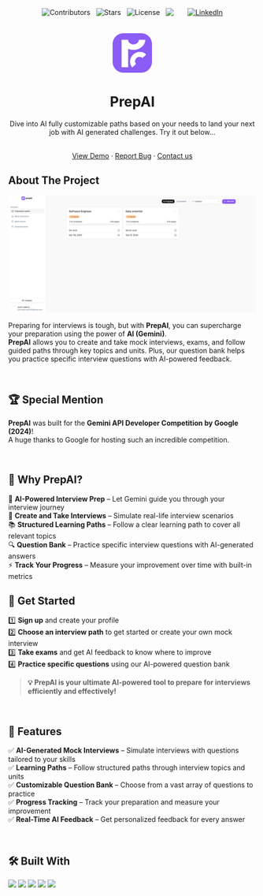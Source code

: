 
<div style="display: flex; gap: 12px; justify-content: center;">
  <img src="https://img.shields.io/github/contributors/JuaniLlaberia/PrepAI?color=blue&style=for-the-badge&logo=github" alt="Contributors">
  <img src="https://img.shields.io/github/stars/JuaniLlaberia/PrepAI?color=yellow&style=for-the-badge&logo=github" alt="Stars">
  <img src="https://img.shields.io/github/license/JuaniLlaberia/PrepAI?color=brightgreen&style=for-the-badge" alt="License">
  <img src="https://img.shields.io/github/issues/JuaniLlaberia/PrepAI?color=brightgreen&style=for-the-badge" /> &nbsp;
  <a href="[https://www.linkedin.com/in/your-linkedin/](https://www.linkedin.com/in/juan-ignacio-llaberia-241b351b3/)">
    <img src="https://img.shields.io/badge/LinkedIn-Profile-blue?style=for-the-badge&logo=linkedin" alt="LinkedIn">
  </a>
</div>

<br />
<br />
<div align="center">
  <a href="https://github.com/othneildrew/Best-README-Template">
    <img src="public/logo-icon.png" alt="Logo" width="80" height="80">
  </a>

  <h1 align="center">PrepAI</h3>
  <p>Dive into AI fully customizable paths based on your needs to land your next job with AI generated challenges. Try it out below...</p>

  <p align="center">
    <br />
    <a href="https://www.prepai.app/">View Demo</a> 
    &middot;
    <a href="https://www.prepai.app/">Report Bug</a>
    &middot;
    <a href="mailto:juanillaberia2002@gmail.com">Contact us</a>
  </p>
</div>

## About The Project

<img src="public/prep-ai-home.png" alt="Landing photo">


Preparing for interviews is tough, but with **PrepAI**, you can supercharge your preparation using the power of **AI (Gemini)**.  
**PrepAI** allows you to create and take mock interviews, exams, and follow guided paths through key topics and units. Plus, our question bank helps you practice specific interview questions with AI-powered feedback.  

<br/>

## 🏆 Special Mention  

**PrepAI** was built for the **Gemini API Developer Competition by Google (2024)**!  
A huge thanks to Google for hosting such an incredible competition.

<br/>

## 🌟 Why PrepAI?  

🚀 **AI-Powered Interview Prep** – Let Gemini guide you through your interview journey  
🎯 **Create and Take Interviews** – Simulate real-life interview scenarios  
📚 **Structured Learning Paths** – Follow a clear learning path to cover all relevant topics  
🔍 **Question Bank** – Practice specific interview questions with AI-generated answers  
⚡ **Track Your Progress** – Measure your improvement over time with built-in metrics  


## 🚀 Get Started  

1️⃣ **Sign up** and create your profile  
2️⃣ **Choose an interview path** to get started or create your own mock interview  
3️⃣ **Take exams** and get AI feedback to know where to improve  
4️⃣ **Practice specific questions** using our AI-powered question bank  

> **💡 PrepAI is your ultimate AI-powered tool to prepare for interviews efficiently and effectively!**  

<br/>

## 📌 Features  

✅ **AI-Generated Mock Interviews** – Simulate interviews with questions tailored to your skills  
✅ **Learning Paths** – Follow structured paths through interview topics and units  
✅ **Customizable Question Bank** – Choose from a vast array of questions to practice  
✅ **Progress Tracking** – Track your preparation and measure your improvement  
✅ **Real-Time AI Feedback** – Get personalized feedback for every answer  

<br/>

## 🛠 Built With  

<p align="left">
  <img src="https://img.shields.io/badge/Next.js-000000?style=for-the-badge&logo=nextdotjs&logoColor=white" />
  <img src="https://img.shields.io/badge/Tailwind_CSS-38B2AC?style=for-the-badge&logo=tailwind-css&logoColor=white" />
  <img src="https://img.shields.io/badge/MongoDB-47A248?style=for-the-badge&logo=mongodb&logoColor=white" />
  <img src="https://img.shields.io/badge/React_Query-FF4154?style=for-the-badge&logo=react-query&logoColor=white" />
  <img src="https://img.shields.io/badge/Gemini_API-004a77?style=for-the-badge&logo=undefined&logoColor=white" />
</p>

<br/>


